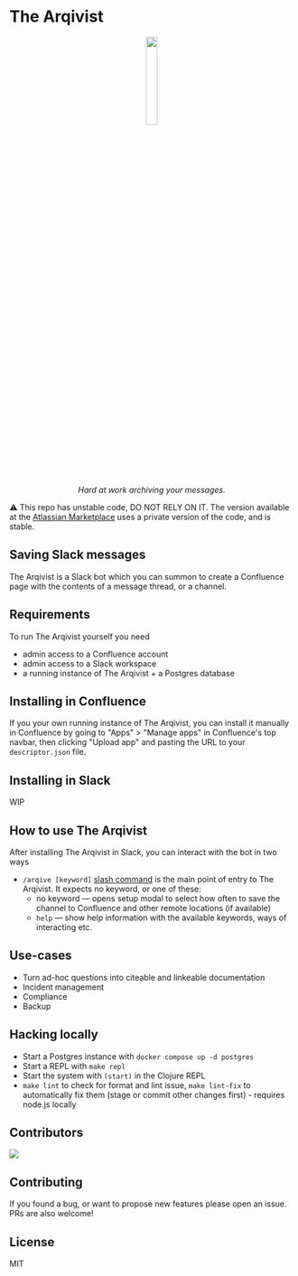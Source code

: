 # The Arqivist

<p align="center">
 <img src="https://arqivist.app/img/arqivist.jpg" width="20%">
</p>
<p align="center">
  <i>Hard at work archiving your messages.</i>
</p>

⚠️ This repo has unstable code, DO NOT RELY ON IT.
The version available at the [Atlassian Marketplace](https://marketplace.atlassian.com/apps/1227973)
uses a private version of the code, and is stable.

## Saving Slack messages

The Arqivist is a Slack bot which you can summon to create a Confluence page with the contents of a message thread, or a channel.

## Requirements

To run The Arqivist yourself you need

* admin access to a Confluence account
* admin access to a Slack workspace
* a running instance of The Arqivist + a Postgres database

## Installing in Confluence

If you your own running instance of The Arqivist, you can install it manually in Confluence by going to "Apps" > "Manage apps" in Confluence's top navbar, then clicking "Upload app"
and pasting the URL to your `descriptor.json` file.

## Installing in Slack

WIP

## How to use The Arqivist

After installing The Arqivist in Slack, you can interact with the bot in two ways

* `/arqive [keyword]` [slash command](https://api.slack.com/interactivity/slash-commands) is the main point of entry to The Arqivist. It expects no keyword, or one of these:
  * no keyword — opens setup modal to select how often to save the channel to Confluence and other remote locations (if available)
  * `help` — show help information with the available keywords, ways of interacting etc.

## Use-cases

* Turn ad-hoc questions into citeable and linkeable documentation
* Incident management
* Compliance
* Backup

## Hacking locally

* Start a Postgres instance with `docker compose up -d postgres`
* Start a REPL with `make repl`
* Start the system with `(start)` in the Clojure REPL
* `make lint` to check for format and lint issue, `make lint-fix` to automatically fix them (stage or commit other changes first) - requires node.js locally

## Contributors

[![](https://contrib.rocks/image?repo=jcpsantiago/thearqivist)](https://github.com/jcpsantiago/thearqivist/graphs/contributors)

## Contributing

If you found a bug, or want to propose new features please open an issue. PRs are also welcome!

## License

MIT
